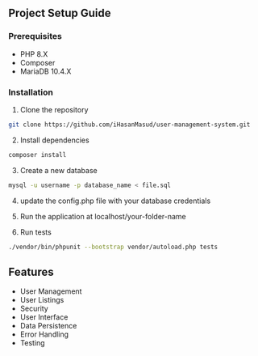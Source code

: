 ## Project Setup Guide

### Prerequisites
- PHP 8.X
- Composer
- MariaDB 10.4.X

### Installation
1. Clone the repository
```bash
git clone https://github.com/iHasanMasud/user-management-system.git

```
2. Install dependencies
```bash
composer install
```
3. Create a new database
```bash
mysql -u username -p database_name < file.sql
```
4. update the config.php file with your database credentials


5. Run the application at localhost/your-folder-name

6. Run tests
```bash
./vendor/bin/phpunit --bootstrap vendor/autoload.php tests
```

## Features
- User Management
- User Listings
- Security
- User Interface
- Data Persistence
- Error Handling
- Testing